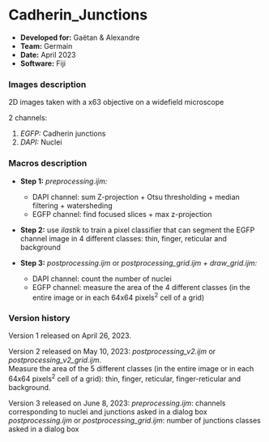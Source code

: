 # Cadherin_Junctions

* **Developed for:** Gaëtan & Alexandre
* **Team:** Germain
* **Date:** April 2023
* **Software:** Fiji


### Images description

2D images taken with a x63 objective on a widefield microscope

2 channels:
  1. *EGFP:* Cadherin junctions
  2. *DAPI:* Nuclei

### Macros description

* **Step 1:** *preprocessing.ijm:* 
  * DAPI channel: sum Z-projection + Otsu thresholding + median filtering + watersheding
  * EGFP channel: find focused slices + max z-projection
  
* **Step 2:** use *ilastik* to train a pixel classifier that can segment the EGFP channel image in 4 different classes: thin, finger, reticular and background

* **Step 3:** *postprocessing.ijm* or *postprocessing_grid.ijm + draw_grid.ijm:*
  * DAPI channel: count the number of nuclei
  * EGFP channel: measure the area of the 4 different classes (in the entire image or in each 64x64 pixels<sup>2</sup> cell of a grid)


### Version history

Version 1 released on April 26, 2023.

Version 2 released on May 10, 2023: *postprocessing_v2.ijm* or *postprocessing_v2_grid.ijm*.  
Measure the area of the 5 different classes (in the entire image or in each 64x64 pixels<sup>2</sup> cell of a grid): thin, finger, reticular, finger-reticular and background.

Version 3 released on June 8, 2023:
*preprocessing.ijm*: channels corresponding to nuclei and junctions asked in a dialog box
*postprocessing.ijm* or *postprocessing_grid.ijm*: number of junctions classes asked in a dialog box
